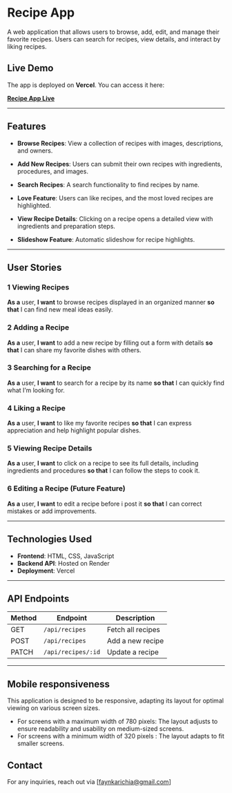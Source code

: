 # Recipe App

A web application that allows users to browse, add, edit, and manage their favorite recipes. Users can search for recipes, view details, and interact by liking recipes. 

## Live Demo
The app is deployed on **Vercel**. You can access it here:

**[Recipe App Live](https://recipe-sharing-platform-rust.vercel.app/#main-section)** 

---

## Features

- **Browse Recipes**: View a collection of recipes with images, descriptions, and owners.
- **Add New Recipes**: Users can submit their own recipes with ingredients, procedures, and images.
- **Search Recipes**: A search functionality to find recipes by name.
- **Love Feature**: Users can like recipes, and the most loved recipes are highlighted.

- **View Recipe Details**: Clicking on a recipe opens a detailed view with ingredients and preparation steps.
- **Slideshow Feature**: Automatic slideshow for recipe highlights.

---

## User Stories

### 1 Viewing Recipes
**As a** user, **I want** to browse recipes displayed in an organized manner **so that** I can find new meal ideas easily.

### 2️ Adding a Recipe
**As a** user, **I want** to add a new recipe by filling out a form with details **so that** I can share my favorite dishes with others.

### 3️ Searching for a Recipe
**As a** user, **I want** to search for a recipe by its name **so that** I can quickly find what I’m looking for.



### 4   Liking a Recipe
**As a** user, **I want** to like my favorite recipes **so that** I can express appreciation and help highlight popular dishes.

### 5 Viewing Recipe Details
**As a** user, **I want** to click on a recipe to see its full details, including ingredients and procedures **so that** I can follow the steps to cook it.

### 6 Editing a Recipe (Future Feature)
**As a** user, **I want** to edit a recipe before i post it **so that** I can correct mistakes or add improvements.

---

## Technologies Used

- **Frontend**: HTML, CSS, JavaScript
- **Backend API**: Hosted on Render 
- **Deployment**: Vercel

---

## API Endpoints

| Method | Endpoint | Description |
|--------|----------|-------------|
| GET | `/api/recipes` | Fetch all recipes |
| POST | `/api/recipes` | Add a new recipe |
| PATCH | `/api/recipes/:id` | Update a recipe  |

---

## Mobile responsiveness

This application is designed to be responsive, adapting its layout for optimal viewing on various screen sizes.

* For screens with a maximum width of 780 pixels: The layout adjusts to ensure readability and usability on medium-sized screens.
* For screens with a minimum width of 320 pixels : The layout adapts to fit smaller screens. 

## Contact
For any inquiries, reach out via [faynkarichia@gmail.com]

